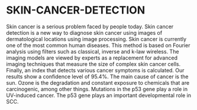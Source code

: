 # SKIN-CANCER-DETECTION
 Skin cancer is a serious problem faced by people today. Skin cancer detection is a new way to diagnose skin cancer using images of dermatological locations using image processing. Skin cancer is currently one of the most common human diseases. This method is based on Fourier analysis using filters such as classical, inverse and k-law wireless. The imaging models are viewed by experts as a replacement for advanced imaging techniques that measure the size of complex skin cancer cells. Finally, an index that detects various cancer symptoms is calculated. Our results show a confidence level of 95.4%. The main cause of cancer is the sun. Ozone is the degradation and constant exposure to chemicals that are carcinogenic, among other things. Mutations in the p53 gene play a role in UV-induced cancer. The p53 gene plays an important developmental role in SCC.
